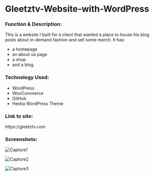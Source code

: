 # Gleetztv-Website-with-WordPress

<h3>Function & Description:</h3>

This is a website I built for a client that wanted a place to house his blog posts about in-demand fashion and sell some merch. It has:

- a homepage
- an about us page
- a shop
- and a blog

<h3>Technology Used:</h3>

- WordPress
- WooCommerce
- GitHub 
- Hestia WordPress Theme

<h3>Link to site:</h3>
https://gleetztv.com

<h3>Screenshots:</h3>

![Capture1](https://user-images.githubusercontent.com/40691059/75570508-9237b380-5a57-11ea-9482-f8f380c18cdd.PNG)

![Capture2](https://user-images.githubusercontent.com/40691059/75570803-34f03200-5a58-11ea-82a0-c3f8520a1a57.PNG)

![Capture3](https://user-images.githubusercontent.com/40691059/75570815-3b7ea980-5a58-11ea-82c0-480ff1f3d021.PNG)

